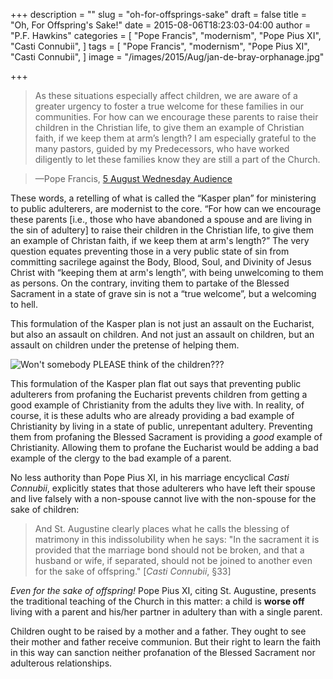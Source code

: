 +++
description = ""
slug = "oh-for-offsprings-sake"
draft = false
title = "Oh, For Offspring's Sake!"
date = 2015-08-06T18:23:03-04:00
author = "P.F. Hawkins"
categories = [
  "Pope Francis",
  "modernism",
  "Pope Pius XI",
  "Casti Connubii",
]
tags = [
  "Pope Francis",
  "modernism",
  "Pope Pius XI",
  "Casti Connubii",
]
image = "/images/2015/Aug/jan-de-bray-orphanage.jpg"

+++

> As these situations especially affect children, we are aware of a greater urgency to foster a true welcome for these families in our communities.  For how can we encourage these parents to raise their children in the Christian life, to give them an example of Christian faith, if we keep them at arm’s length?  I am especially grateful to the many pastors, guided by my Predecessors, who have worked diligently to let these families know they are still a part of the Church. 

>—Pope Francis, [5 August Wednesday Audience](http://www.romereports.com/2015/08/05/pope-addresses-divorced-and-re-married-catholics-in-his-weekly-general-audience)

These words, a retelling of what is called the “Kasper plan” for ministering to public adulterers, are modernist to the core. “For how can we encourage these parents [i.e., those who have abandoned a spouse and are living in the sin of adultery] to raise their children in the Christian life, to give them an example of Christan faith, if we keep them at arm's length?” The very question equates preventing those in a very public state of sin from committing sacrilege against the Body, Blood, Soul, and Divinity of Jesus Christ with “keeping them at arm's length”, with being unwelcoming to them as persons. On the contrary, inviting them to partake of the Blessed Sacrament in a state of grave sin is not a “true welcome”, but a welcoming to hell.

This formulation of the Kasper plan is not just an assault on the Eucharist, but also an assault on children. And not just an assault on children, but an assault on children under the pretense of helping them.

![Won't somebody PLEASE think of the children???](/images/2015/Aug/Think-of-the-children.jpg)

This formulation of the Kasper plan flat out says that preventing public adulterers from profaning the Eucharist prevents children from getting a good example of Christianity from the adults they live with. In reality, of course, it is these adults who are already providing a bad example of Christianity by living in a state of public, unrepentant adultery. Preventing them from profaning the Blessed Sacrament is providing a _good_ example of Christianity. Allowing them to profane the Eucharist would be adding a bad example of the clergy to the bad example of a parent.

No less authority than Pope Pius XI, in his marriage encyclical _Casti Connubii_, explicitly states that those adulterers who have left their spouse and live falsely with a non-spouse cannot live with the non-spouse for the sake of children:

> And St. Augustine clearly places what he calls the blessing of matrimony in this indissolubility when he says: "In the sacrament it is provided that the marriage bond should not be broken, and that a husband or wife, if separated, should not be joined to another even for the sake of offspring." [_Casti Connubii_, §33]

_Even for the sake of offspring!_ Pope Pius XI, citing St. Augustine, presents the traditional teaching of the Church in this matter: a child is **worse off** living with a parent and his/her partner in adultery than with a single parent.

Children ought to be raised by a mother and a father. They ought to see their mother and father receive communion. But their right to learn the faith in this way can sanction neither profanation of the Blessed Sacrament nor adulterous relationships.
